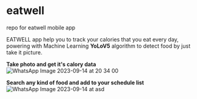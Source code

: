 # eatwell
repo for eatwell mobile app

EATWELL app help you to track your calories that you eat every day, powering with Machine Learning **YoLoV5** algorithm to detect food by just take it picture.

**Take photo and get it's calory data**
![WhatsApp Image 2023-09-14 at 20 34 00](https://github.com/neorock07/eatwell/assets/99853004/1d5c4599-446f-4b0f-bd2d-cb025bc2e606)

**Search any kind of food and add to your schedule list**
![WhatsApp Image 2023-09-14 at asd](https://github.com/neorock07/eatwell/assets/99853004/e041208f-f8f8-4ca5-abfb-6a6dd877408b)
